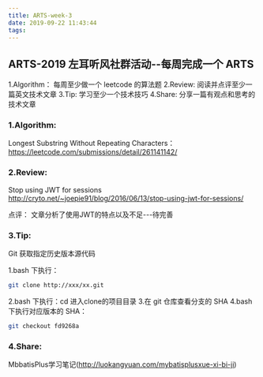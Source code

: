 ```yaml
---
title: ARTS-week-3
date: 2019-09-22 11:43:44
tags:
---
```


## ARTS-2019 左耳听风社群活动--每周完成一个 ARTS
1.Algorithm： 每周至少做一个 leetcode 的算法题
2.Review: 阅读并点评至少一篇英文技术文章
3.Tip: 学习至少一个技术技巧
4.Share: 分享一篇有观点和思考的技术文章

### 1.Algorithm:

Longest Substring Without Repeating Characters：https://leetcode.com/submissions/detail/261141142/

### 2.Review:

Stop using JWT for sessions
http://cryto.net/~joepie91/blog/2016/06/13/stop-using-jwt-for-sessions/

点评：
文章分析了使用JWT的特点以及不足---待完善

### 3.Tip:

Git 获取指定历史版本源代码

1.bash 下执行：
``` bash
git clone http://xxx/xx.git
```
2.bash 下执行：cd 进入clone的项目目录
3.在 git 仓库查看分支的 SHA
4.bash 下执行对应版本的 SHA：
``` bash
git checkout fd9268a 
```

### 4.Share:

MbbatisPlus学习笔记(http://luokangyuan.com/mybatisplusxue-xi-bi-ji)